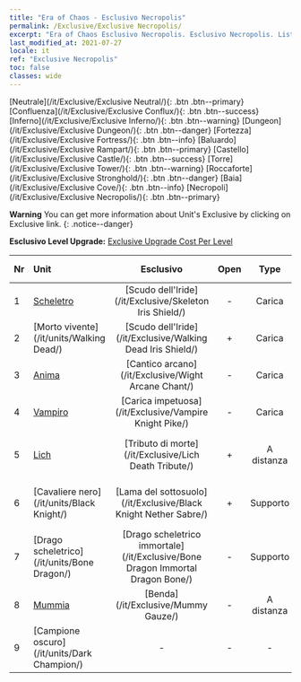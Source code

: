 ```yaml
---
title: "Era of Chaos - Esclusivo Necropolis"
permalink: /Exclusive/Exclusive Necropolis/
excerpt: "Era of Chaos Esclusivo Necropolis. Esclusivo Necropolis. List of Esclusivo Necropolis in Era of Chaos"
last_modified_at: 2021-07-27
locale: it
ref: "Exclusive Necropolis"
toc: false
classes: wide
---
```

 [Neutrale](/it/Exclusive/Exclusive Neutral/){: .btn .btn--primary} [Confluenza](/it/Exclusive/Exclusive Conflux/){: .btn .btn--success} [Inferno](/it/Exclusive/Exclusive Inferno/){: .btn .btn--warning} [Dungeon](/it/Exclusive/Exclusive Dungeon/){: .btn .btn--danger} [Fortezza](/it/Exclusive/Exclusive Fortress/){: .btn .btn--info} [Baluardo](/it/Exclusive/Exclusive Rampart/){: .btn .btn--primary} [Castello](/it/Exclusive/Exclusive Castle/){: .btn .btn--success} [Torre](/it/Exclusive/Exclusive Tower/){: .btn .btn--warning} [Roccaforte](/it/Exclusive/Exclusive Stronghold/){: .btn .btn--danger} [Baia](/it/Exclusive/Exclusive Cove/){: .btn .btn--info} [Necropoli](/it/Exclusive/Exclusive Necropolis/){: .btn .btn--primary} 

**Warning** You can get more information about Unit's Exclusive by clicking on Exclusive link. 
{: .notice--danger}

 **Esclusivo Level Upgrade:** [Exclusive Upgrade Cost Per Level](/Exclusive/ExclusiveUpgradeCostPerLevel/)

  | Nr |         Unit        | Esclusivo | Open  |    Type   |  Item to Rank UP      |  Skin   |
  |:---|:--------------------|:-------------:|:-----:|:---------:|:---------------------:|:-------:|
  | 1  | [Scheletro](/it/units/Skeleton/) | [Scudo dell'Iride](/it/Exclusive/Skeleton Iris Shield/) | - | Carica | [Token Scudo dell'Iride](/ItemsIT/con_913/) | - |
  | 2  | [Morto vivente](/it/units/Walking Dead/) | [Scudo dell'Iride](/it/Exclusive/Walking Dead Iris Shield/) | + | Carica | [Token Scudo dell'Iride](/ItemsIT/con_913/) | - |
  | 3  | [Anima](/it/units/Wight/) | [Cantico arcano](/it/Exclusive/Wight Arcane Chant/) | - | Carica | [Token Cantico arcano](/ItemsIT/con_915/) | - |
  | 4  | [Vampiro](/it/units/Vampire/) | [Carica impetuosa](/it/Exclusive/Vampire Knight Pike/) | - | Carica | [Token Carica impetuosa](/ItemsIT/con_916/) | - |
  | 5  | [Lich](/it/units/Lich/) | [Tributo di morte](/it/Exclusive/Lich Death Tribute/) | + | A distanza | [Token Tributo di morte](/ItemsIT/con_978/) | [Skin speciale Tributo di morte](/ItemsIT/con_646/) |
  | 6  | [Cavaliere nero](/it/units/Black Knight/) | [Lama del sottosuolo](/it/Exclusive/Black Knight Nether Sabre/) | + | Supporto | [Token Lama del sottosuolo](/ItemsIT/con_979/) | [Skin speciale Lama del sottosuolo](/ItemsIT/con_647/) |
  | 7  | [Drago scheletrico](/it/units/Bone Dragon/) | [Drago scheletrico immortale](/it/Exclusive/Bone Dragon Immortal Dragon Bone/) | - | Supporto | [Token Drago scheletrico immortale](/ItemsIT/con_980/) | [Skin speciale Drago scheletrico immortale](/ItemsIT/con_648/) |
  | 8  | [Mummia](/it/units/Mummy/) | [Benda](/it/Exclusive/Mummy Gauze/) | - | A distanza | [Token Benda](/ItemsIT/con_981/) | [Skin speciale Benda](/ItemsIT/con_649/) |
  | 9  | [Campione oscuro](/it/units/Dark Champion/) | - | - | - | none | none |
